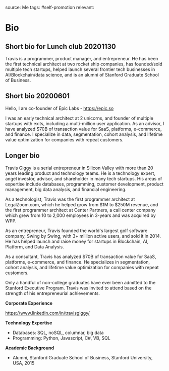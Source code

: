 source: Me
tags: #self-promotion 
relevant:

# Bio

## Short bio for Lunch club 20201130

Travis is a programmer, product manager, and entrepreneur. He has been the first technical architect at two rocket ship companies, has founded/sold multiple tech startups, helped launch several frontier tech businesses in AI/Blockchain/data science, and is an alumni of Stanford Graduate School of Business.

## Short bio 20200601

Hello, I am co-founder of Epic Labs - https://epic.so

I was an early technical architect at 2 unicorns, and founder of multiple startups with exits, including a multi-million user application. As an advisor, I have analyzed $70B of transaction value for SaaS, platforms, e-commerce, and finance. I specialize in data, segmentation, cohort analysis, and lifetime value optimization for companies with repeat customers.


## Longer bio

Travis Giggy is a serial entrepreneur in Silicon Valley with more than 20 years leading product and technology teams. He is a technology expert, angel investor, advisor, and shareholder in many tech startups. His areas of expertise include databases, programming, customer development, product management, big data analysis, and financial engineering.

As a technologist, Travis was the first programmer architect at LegalZoom.com, which he helped grow from $1M to $250M revenue, and the first programmer architect at Center Partners, a call center company which grew from 10 to 2,000 employees in 3-years and was acquired by WPP.

As an entrepreneur, Travis founded the world's largest golf software company, Swing by Swing, with 3+ million active users, and sold it in 2014. He has helped launch and raise money for startups in Blockchain, AI, Platform, and Data Analysis.

As a consultant, Travis has analyzed $70B of transaction value for SaaS, platforms, e-commerce, and finance. He specializes in segmentation, cohort analysis, and lifetime value optimization for companies with repeat customers.

Only a handful of non-college graduates have ever been admitted to the Stanford Executive Program. Travis was invited to attend based on the strength of his entrepreneurial achievements.

**Corporate Experience**

https://www.linkedin.com/in/travisgiggy/

**Technology Expertise**

- Databases: SQL, noSQL, columnar, big data
- Programming: Python, Javascript, C#, VB, SQL

**Academic Background**

- Alumni, Stanford Graduate School of Business, Stanford University, USA, 2015


